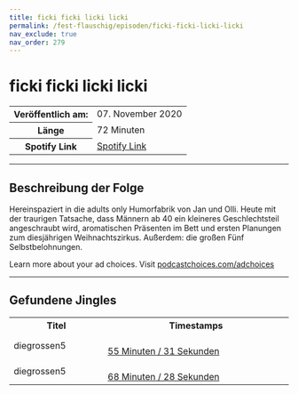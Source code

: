 ```yaml
---
title: ficki ficki licki licki
permalink: /fest-flauschig/episoden/ficki-ficki-licki-licki
nav_exclude: true
nav_order: 279
---
```


# ficki ficki licki licki
<table class="resp-table dcf-table dcf-table-responsive dcf-table-bordered dcf-table-striped dcf-w-100%">
                    <tbody>
                        <tr>
                            <th scope="row">Veröffentlich am:</th>
                            <td data-label="Veröffentlich am:">07. November 2020</td>
                        </tr>
                        <tr>
                            <th scope="row">Länge </th>
                            <td data-label="Länge ">72 Minuten</td>
                        </tr><tr>
                                <th scope="row">Spotify Link</th>
                                <td data-label="Spotify Link"><a href="https://open.spotify.com/episode/1BKmQbNM9OiidXYR888qfe">Spotify Link</a></td>
                            </tr></tbody>
                </table>

***

## Beschreibung der Folge

<div>
<p>Hereinspaziert in die adults only Humorfabrik von Jan und Olli. Heute mit der traurigen Tatsache, dass Männern ab 40 ein kleineres Geschlechtsteil angeschraubt wird, aromatischen Präsenten im Bett und ersten Planungen zum diesjährigen Weihnachtszirkus. Außerdem: die großen Fünf Selbstbelohnungen.</p><p> </p><p>Learn more about your ad choices. Visit <a href="https://podcastchoices.com/adchoices">podcastchoices.com/adchoices</a></p>  
</div>

***

## Gefundene Jingles

<table style="display: table;">
                                    <tr>
                                        <th class="tableColumnTitle">Titel</th>
                                        <th class="tableColumnTimestamps">Timestamps</th>
                                    </tr>
                                    <tr>
                                <td markdown="span"  class="tableColumnTitle">diegrossen5</td>
                                <td markdown="span" class="tableColumnTimestamps">
                                <br>
                                <a href="https://open.spotify.com/episode/1BKmQbNM9OiidXYR888qfe?t=3331">
                                55 Minuten / 31 Sekunden</a>
                                </td></tr><tr>
                                <td markdown="span"  class="tableColumnTitle">diegrossen5</td>
                                <td markdown="span" class="tableColumnTimestamps">
                                <br>
                                <a href="https://open.spotify.com/episode/1BKmQbNM9OiidXYR888qfe?t=4108">
                                68 Minuten / 28 Sekunden</a>
                                </td></tr></table>